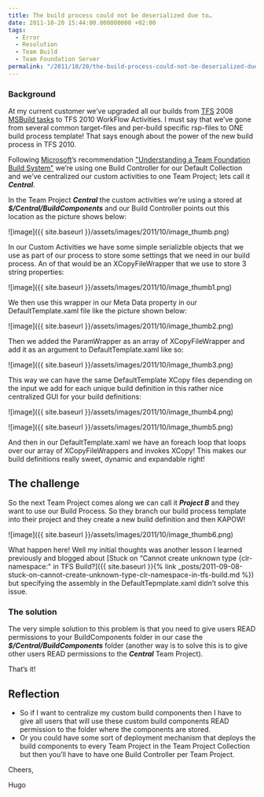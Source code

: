 ```yaml
---
title: The build process could not be deserialized due to…
date: 2011-10-20 15:44:00.000000000 +02:00
tags:
  - Error
  - Resolution
  - Team Build
  - Team Foundation Server
permalink: "/2011/10/20/the-build-process-could-not-be-deserialized-due-to/"
---
```


### Background

At my current customer we’ve upgraded all our builds from [TFS](http://msdn.microsoft.com/en-us/vstudio/ff637362) 2008 [MSBuild tasks](http://msdn.microsoft.com/en-us/library/z7f65y0d.aspx) to TFS 2010 WorkFlow Activities. I must say that we’ve gone from several common target-files and per-build specific rsp-files to ONE build process template! That says enough about the power of the new build process in TFS 2010.

Following [Microsoft](http://www.microsoft.com/en-us/default.aspx)’s recommendation [ "Understanding a Team Foundation Build System"](http://msdn.microsoft.com/en-us/library/dd793166.aspx#build_controller) we’re using one Build Controller for our Default Collection and we’ve centralized our custom activities to one Team Project; lets call it _**Central**_.

In the Team Project _**Central**_ the custom activities we’re using a stored at _**$/Central/BuildComponents**_ and our Build Controller points out this location as the picture shows below:

![image]({{ site.baseurl }}/assets/images/2011/10/image_thumb.png)

In our Custom Activities we have some simple serializble objects that we use as part of our process to store some settings that we need in our build process. An of that would be an XCopyFileWrapper that we use to store 3 string properties:

![image]({{ site.baseurl }}/assets/images/2011/10/image_thumb1.png)

We then use this wrapper in our Meta Data property in our DefaultTemplate.xaml file like the picture shown below:

![image]({{ site.baseurl }}/assets/images/2011/10/image_thumb2.png)

Then we added the ParamWrapper as an array of XCopyFileWrapper and add it as an argument to DefaultTemplate.xaml like so:

![image]({{ site.baseurl }}/assets/images/2011/10/image_thumb3.png)

This way we can have the same DefaultTemplate XCopy files depending on the input we add for each unique build definition in this rather nice centralized GUI for your build definitions:

![image]({{ site.baseurl }}/assets/images/2011/10/image_thumb4.png)

![image]({{ site.baseurl }}/assets/images/2011/10/image_thumb5.png)

And then in our DefaultTemplate.xaml we have an foreach loop that loops over our array of XCopyFileWrappers and invokes XCopy! This makes our build definitions really sweet, dynamic and expandable right!

## The challenge

So the next Team Project comes along we can call it _**Project B**_ and they want to use our Build Process. So they branch our build process template into their project and they create a new build definition and then KAPOW!

![image]({{ site.baseurl }}/assets/images/2011/10/image_thumb6.png)

What happen here! Well my initial thoughts was another lesson I learned previously and blogged about [Stuck on “Cannot create unknown type {clr-namespace:" in TFS Build?]({{ site.baseurl }}{% link _posts/2011-09-08-stuck-on-cannot-create-unknown-type-clr-namespace-in-tfs-build.md %}) but specifying the assembly in the DefaultTepmplate.xaml didn’t solve this issue.

### The solution

The very simple solution to this problem is that you need to give users READ permissions to your BuildComponents folder in our case the _**$/Central/BuildComponents**_ folder (another way is to solve this is to give other users READ permissions to the _**Central**_ Team Project).

That’s it!

## Reflection

- So if I want to centralize my custom build components then I have to give all users that will use these custom build components READ permission to the folder where the components are stored.
- Or you could have some sort of deployment mechanism that deploys the build components to every Team Project in the Team Project Collection but then you’ll have to have one Build Controller per Team Project.

Cheers,

Hugo
